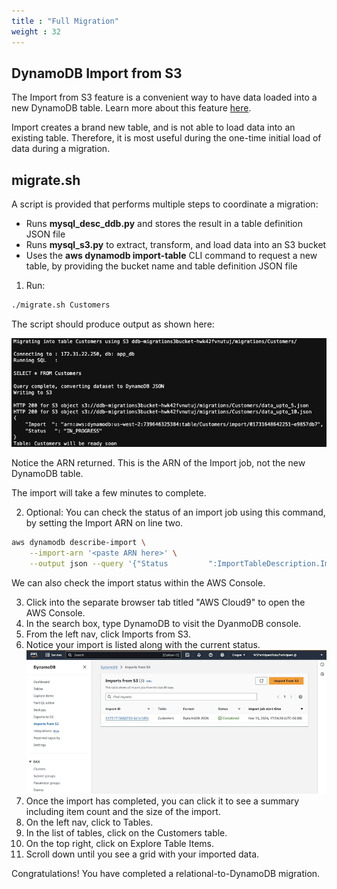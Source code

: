 ```yaml
---
title : "Full Migration"
weight : 32
---
```


## DynamoDB Import from S3

The Import from S3 feature is a convenient way to have data loaded into a new DynamoDB table. 
Learn more about this feature [here](https://docs.aws.amazon.com/amazondynamodb/latest/developerguide/S3DataImport.HowItWorks.html).

Import creates a brand new table, and is not able to load data into an existing table.
Therefore, it is most useful during the one-time initial load of data during a migration.

## migrate.sh

A script is provided that performs multiple steps to coordinate a migration:
* Runs **mysql_desc_ddb.py** and stores the result in a table definition JSON file
* Runs **mysql_s3.py** to extract, transform, and load data into an S3 bucket
* Uses the **aws dynamodb import-table** CLI command to request a new table, by providing the bucket name and table definition JSON file

1. Run:
```bash
./migrate.sh Customers
```
The script should produce output as shown here:

![Migrate Output](/static/images/relational-migration/migrate_output.png)

Notice the ARN returned. This is the ARN of the Import job, not the new DynamoDB table.

The import will take a few minutes to complete. 

2. Optional: You can check the status of an import job using this command, by setting the Import ARN on line two.

```bash
aws dynamodb describe-import \
    --import-arn '<paste ARN here>' \
    --output json --query '{"Status         ":ImportTableDescription.ImportStatus, "FailureCode    ":ImportTableDescription.FailureCode, "FailureMessage ":ImportTableDescription.FailureMessage }'
```

We can also check the import status within the AWS Console.

3. Click into the separate browser tab titled "AWS Cloud9" to open the AWS Console.
4. In the search box, type DynamoDB to visit the DyanmoDB console.
5. From the left nav, click Imports from S3.
6. Notice your import is listed along with the current status. 
 ![Import from S3](/static/images/relational-migration/import-from-s3.png)
7. Once the import has completed, you can click it to see a summary including item count and the size of the import.
8. On the left nav, click to Tables.
9. In the list of tables, click on the Customers table.
10. On the top right, click on Explore Table Items.
11. Scroll down until you see a grid with your imported data.

Congratulations! You have completed a relational-to-DynamoDB migration.

